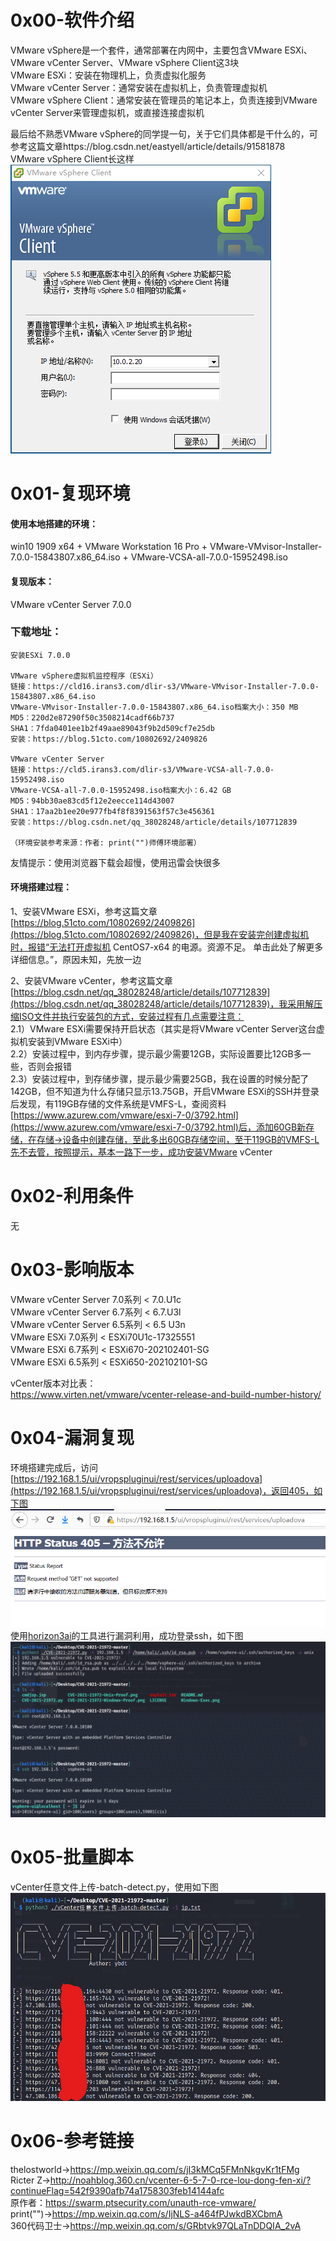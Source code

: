 # 0x00-软件介绍
VMware vSphere是一个套件，通常部署在内网中，主要包含VMware ESXi、VMware vCenter Server、VMware vSphere Client这3块  
VMware ESXi：安装在物理机上，负责虚拟化服务  
VMware vCenter Server：通常安装在虚拟机上，负责管理虚拟机  
VMware vSphere Client：通常安装在管理员的笔记本上，负责连接到VMware vCenter Server来管理虚拟机，或直接连接虚拟机  

最后给不熟悉VMware vSphere的同学提一句，关于它们具体都是干什么的，可参考这篇文章https://blog.csdn.net/eastyell/article/details/91581878  
VMware vSphere Client长这样  
![image](./pic/0.png)

# 0x01-复现环境
#### 使用本地搭建的环境：  
win10 1909 x64 + VMware Workstation 16 Pro + VMware-VMvisor-Installer-7.0.0-15843807.x86_64.iso + VMware-VCSA-all-7.0.0-15952498.iso  
#### 复现版本：  
VMware vCenter Server 7.0.0  
### 下载地址：  
```
安装ESXi 7.0.0

VMware vSphere虚拟机监控程序（ESXi）
链接：https://cld16.irans3.com/dlir-s3/VMware-VMvisor-Installer-7.0.0-15843807.x86_64.iso
VMware-VMvisor-Installer-7.0.0-15843807.x86_64.iso档案大小：350 MB
MD5：220d2e87290f50c3508214cadf66b737
SHA1：7fda0401ee1b2f49aae89043f9b2d509cf7e25db
安装：https://blog.51cto.com/10802692/2409826

VMware vCenter Server
链接：https://cld5.irans3.com/dlir-s3/VMware-VCSA-all-7.0.0-15952498.iso
VMware-VCSA-all-7.0.0-15952498.iso档案大小：6.42 GB
MD5：94bb30ae83cd5f12e2eecce114d43007
SHA1：17aa2b1ee20e977fb4f8f8391563f57c3e456361
安装：https://blog.csdn.net/qq_38028248/article/details/107712839

（环境安装参考来源：作者: print("")师傅环境部署）
```
友情提示：使用浏览器下载会超慢，使用迅雷会快很多  
#### 环境搭建过程：  
1、安装VMware ESXi，参考这篇文章[https://blog.51cto.com/10802692/2409826](https://blog.51cto.com/10802692/2409826)，但是我在安装完创建虚拟机时，报错“无法打开虚拟机 CentOS7-x64 的电源。资源不足。 单击此处了解更多详细信息。”，原因未知，先放一边

2、安装VMware vCenter，参考这篇文章[https://blog.csdn.net/qq_38028248/article/details/107712839](https://blog.csdn.net/qq_38028248/article/details/107712839)，我采用解压缩ISO文件并执行安装包的方式，安装过程有几点需要注意：  
2.1）VMware ESXi需要保持开启状态（其实是将VMware vCenter Server这台虚拟机安装到VMware ESXi中）  
2.2）安装过程中，到内存步骤，提示最少需要12GB，实际设置要比12GB多一些，否则会报错  
2.3）安装过程中，到存储步骤，提示最少需要25GB，我在设置的时候分配了142GB，但不知道为什么存储只显示13.75GB，开启VMware ESXi的SSH并登录后发现，有119GB存储的文件系统是VMFS-L，查阅资料[https://www.azurew.com/vmware/esxi-7-0/3792.html](https://www.azurew.com/vmware/esxi-7-0/3792.html)后，添加60GB新存储，在存储->设备中创建存储，至此多出60GB存储空间，至于119GB的VMFS-L先不去管，按照提示，基本一路下一步，成功安装VMware vCenter

# 0x02-利用条件
无

# 0x03-影响版本
VMware vCenter Server 7.0系列 < 7.0.U1c  
VMware vCenter Server 6.7系列 < 6.7.U3l  
VMware vCenter Server 6.5系列 < 6.5 U3n  
VMware ESXi 7.0系列 < ESXi70U1c-17325551  
VMware ESXi 6.7系列 < ESXi670-202102401-SG  
VMware ESXi 6.5系列 < ESXi650-202102101-SG

vCenter版本对比表：  
https://www.virten.net/vmware/vcenter-release-and-build-number-history/

# 0x04-漏洞复现
环境搭建完成后，访问[https://192.168.1.5/ui/vropspluginui/rest/services/uploadova](https://192.168.1.5/ui/vropspluginui/rest/services/uploadova)，返回405，如下图  
![image](./pic/1.png)  
使用[horizon3ai](https://github.com/horizon3ai/CVE-2021-21972)的工具进行漏洞利用，成功登录ssh，如下图  
![image](./pic/2.png)  

# 0x05-批量脚本
vCenter任意文件上传-batch-detect.py，使用如下图  
![image](./pic/3.png)  

# 0x06-参考链接
thelostworld->https://mp.weixin.qq.com/s/jI3kMCq5FMnNkgvKr1tFMg  
Ricter Z->http://noahblog.360.cn/vcenter-6-5-7-0-rce-lou-dong-fen-xi/?continueFlag=542f9390afb74a1758303feb14144afc  
原作者：https://swarm.ptsecurity.com/unauth-rce-vmware/  
print("")->https://mp.weixin.qq.com/s/IjNLS-a464fPJwkdBXCbmA  
360代码卫士->https://mp.weixin.qq.com/s/GRbtvk97QLaTnDDQIA_2vA
